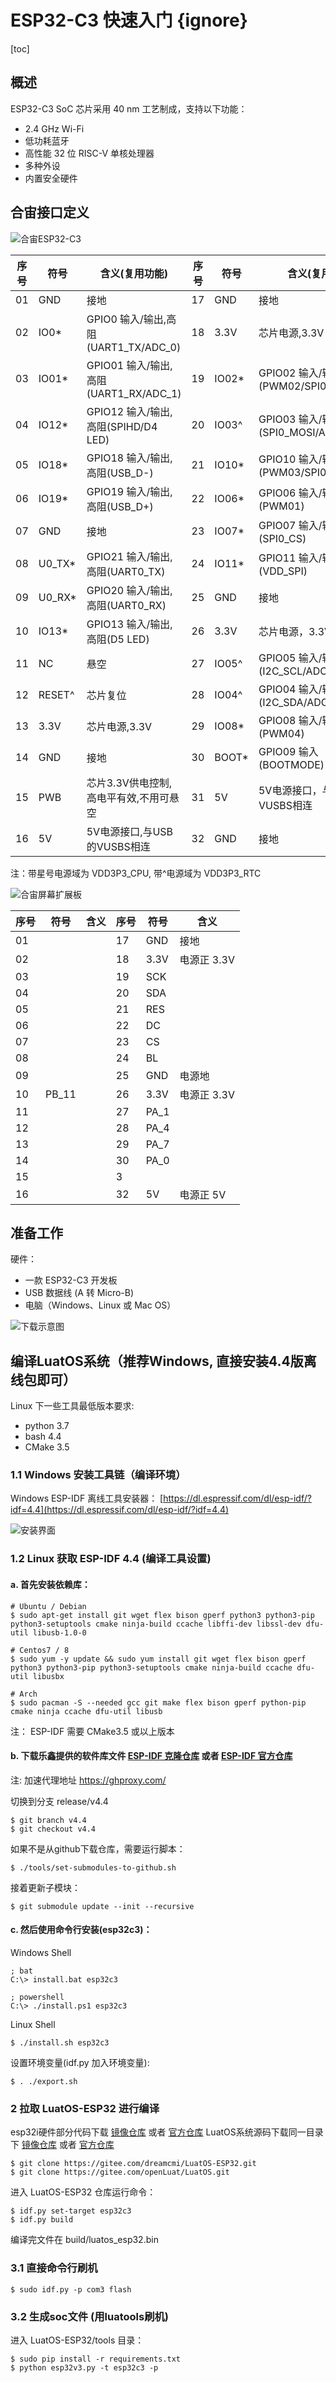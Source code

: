 # ESP32-C3 快速入门 {ignore}

[toc]

## 概述

ESP32-C3 SoC 芯片采用 40 nm 工艺制成，支持以下功能：
- 2.4 GHz Wi-Fi
- 低功耗蓝牙
- 高性能 32 位 RISC-V 单核处理器
- 多种外设
- 内置安全硬件

## 合宙接口定义

![合宙ESP32-C3](./img/hz_esp32c3.png)

|序号 |符号   |含义(复用功能)                       |序号 |符号  |含义(复用功能)                |
|-----|------|-------------------------------------|-----|------|---------------------------- |
|01   |GND    |接地                                |17   |GND   |接地                         |
|02   |IO0*   |GPIO0  输入/输出,高阻(UART1_TX/ADC_0)|18   |3.3V  |芯片电源,3.3V                 |
|03   |IO01*  |GPIO01 输入/输出,高阻(UART1_RX/ADC_1)|19   |IO02* |GPIO02 输入/输出,高阻(PWM02/SPI0_CK/ADC_2)|
|04   |IO12*  |GPIO12 输入/输出,高阻(SPIHD/D4 LED)  |20   |IO03^  |GPIO03 输入/输出,高阻(SPI0_MOSI/ADC_3)|
|05   |IO18*  |GPIO18 输入/输出,高阻(USB_D-)       |21   |IO10* |GPIO10 输入/输出,高阻(PWM03/SPI0_MISO)|
|06   |IO19*  |GPIO19 输入/输出,高阻(USB_D+)       |22   |IO06* |GPIO06 输入/输出,高阻(PWM01)  |
|07   |GND    |接地                                |23   |IO07* |GPIO07 输入/输出,高阻(SPI0_CS)|
|08   |U0_TX* |GPIO21 输入/输出,高阻(UART0_TX)    |24   |IO11* |GPIO11 输入/输出,高阻(VDD_SPI) |
|09   |U0_RX* |GPIO20 输入/输出,高阻(UART0_RX)    |25   |GND   |接地                          |
|10   |IO13*  |GPIO13 输入/输出,高阻(D5 LED)      |26   |3.3V  |芯片电源，3.3V                |
|11   |NC     |悬空                                |27   |IO05^ |GPIO05 输入/输出,高阻(I2C_SCL/ADC_5)|
|12   |RESET^ |芯片复位                            |28   |IO04^ |GPIO04 输入/输出,高阻(I2C_SDA/ADC_4)|
|13   |3.3V   |芯片电源,3.3V                       |29   |IO08* |GPIO08 输入/输出(PWM04)|
|14   |GND    |接地                                |30   |BOOT* |GPIO09 输入(BOOTMODE)         |
|15   |PWB    |芯片3.3V供电控制,高电平有效,不用可悬空|31   |5V    |5V电源接口，与USB的VUSBS相连  |
|16   |5V     |5V电源接口,与USB的VUSBS相连          |32   |GND   |接地                         |

注：带星号电源域为 VDD3P3_CPU, 带^电源域为 VDD3P3_RTC

![合宙屏幕扩展板](./img/hz_lcd_exp.png)

|序号 |符号   |含义                                 |序号 |符号  |含义                         |
|-----|------|-------------------------------------|-----|------|---------------------------- |
|01   |      |          |17   |GND   |接地          |
|02   |      |          |18   |3.3V  |电源正 3.3V   |
|03   |      |          |19   |SCK   |              |
|04   |      |          |20   |SDA   |              |
|05   |      |          |21   |RES   |              |
|06   |      |          |22   |DC    |              |
|07   |      |          |23   |CS    |              |
|08   |      |          |24   |BL    |              |
|09   |      |          |25   |GND   |电源地        |
|10   |PB_11 |          |26   |3.3V  |电源正 3.3V   |
|11   |      |          |27   |PA_1  |              |
|12   |      |          |28   |PA_4  |              |
|13   |      |          |29   |PA_7  |              |
|14   |      |          |30   |PA_0  |              |
|15   |      |          |3    |      |              |
|16   |      |          |32   |5V    |电源正 5V     |

## 准备工作

硬件：
- 一款 ESP32-C3 开发板
- USB 数据线 (A 转 Micro-B)
- 电脑（Windows、Linux 或 Mac OS）

![下载示意图](./img/what-you-need.png)

## 编译LuatOS系统（推荐Windows, 直接安装4.4版离线包即可）

Linux 下一些工具最低版本要求: 
- python 3.7 
- bash 4.4 
- CMake 3.5

### 1.1 Windows 安装工具链（编译环境）

Windows ESP-IDF 离线工具安装器： [https://dl.espressif.com/dl/esp-idf/?idf=4.4](https://dl.espressif.com/dl/esp-idf/?idf=4.4)

![安装界面](./img/esp-idf-installer-screenshot.png)

### 1.2 Linux 获取 ESP-IDF 4.4 (编译工具设置)

#### a. 首先安装依赖库：
```shell
# Ubuntu / Debian
$ sudo apt-get install git wget flex bison gperf python3 python3-pip python3-setuptools cmake ninja-build ccache libffi-dev libssl-dev dfu-util libusb-1.0-0

# Centos7 / 8
$ sudo yum -y update && sudo yum install git wget flex bison gperf python3 python3-pip python3-setuptools cmake ninja-build ccache dfu-util libusbx

# Arch
$ sudo pacman -S --needed gcc git make flex bison gperf python-pip cmake ninja ccache dfu-util libusb
```

注： ESP-IDF 需要 CMake3.5 或以上版本 


#### b. 下载乐鑫提供的软件库文件 [ESP-IDF 克隆仓库](https://git.jq99.top:9999/lgj/esp-idf) 或者 [ESP-IDF 官方仓库](https://github.com/espressif/esp-idf)
注: 加速代理地址 https://ghproxy.com/ 

切换到分支 release/v4.4
```shell
$ git branch v4.4
$ git checkout v4.4
```

如果不是从github下载仓库，需要运行脚本：
```shell
$ ./tools/set-submodules-to-github.sh
```

接着更新子模块：
```shell
$ git submodule update --init --recursive
```

#### c. 然后使用命令行安装(esp32c3)：

Windows Shell 
```dos
; bat
C:\> install.bat esp32c3

; powershell 
C:\> ./install.ps1 esp32c3
```

Linux Shell
```shell
$ ./install.sh esp32c3
```

设置环境变量(idf.py 加入环境变量):
```shell
$ . ./export.sh
```


### 2 拉取 LuatOS-ESP32 进行编译 

esp32i硬件部分代码下载 [镜像仓库](https://git.jq99.top:9999/lgj/LuatOS-ESP32.git)  或者 [官方仓库](https://github.com/dreamcmi/LuatOS-ESP32.git) 
LuatOS系统源码下载同一目录下 [镜像仓库](https://git.jq99.top:9999/lgj/LuatOS.git) 或者 [官方仓库](https://github.com/openLuat/LuatOS.git)

```shell
$ git clone https://gitee.com/dreamcmi/LuatOS-ESP32.git
$ git clone https://gitee.com/openLuat/LuatOS.git
```

进入 LuatOS-ESP32 仓库运行命令：
```shell
$ idf.py set-target esp32c3
$ idf.py build
```

编译完文件在  build/luatos_esp32.bin 


### 3.1 直接命令行刷机

```shell
$ sudo idf.py -p com3 flash
```

### 3.2 生成soc文件 (用luatools刷机)

进入 LuatOS-ESP32/tools 目录：
```shell
$ sudo pip install -r requirements.txt
$ python esp32v3.py -t esp32c3 -p
```
